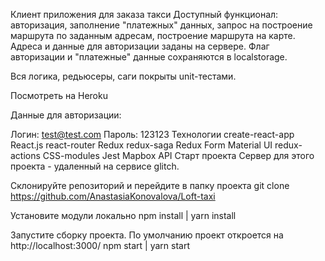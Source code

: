 Клиент приложения для заказа такси
Доступный функционал: авторизация, заполнение "платежных" данных, запрос на построение маршрута по заданным адресам, построение маршрута на карте. Адреса и данные для авторизации заданы на сервере. Флаг авторизации и "платежные" данные сохраняются в localstorage.

Вся логика, редьюсеры, саги покрыты unit-тестами.

Посмотреть на Heroku

Данные для авторизации:

Логин: test@test.com
Пароль: 123123
Технологии
create-react-app
React.js
react-router
Redux
redux-saga
Redux Form
Material UI
redux-actions
CSS-modules
Jest
Mapbox API
Старт проекта
Сервер для этого проекта - удаленный на сервисе glitch.

Склонируйте репозиторий и перейдите в папку проекта
git clone https://github.com/AnastasiaKonovalova/Loft-taxi

Установите модули локально
npm install | yarn install

Запустите сборку проекта. По умолчанию проект откроется на http://localhost:3000/
npm start | yarn start
